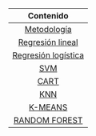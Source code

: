 <div align="center" markdown="1">

|        **Contenido**      |
|:----------------------:	|
| [Metodología][CDM]        |
| [Regresión lineal][LR]    |
| [Regresión logística][LGR]|
| [SVM][SVM]                |
| [CART][CART]              |
| [KNN][KNN]              |
| [K-MEANS][K-MEANS]              |
| [RANDOM FOREST][RNDFRST]              |

</div>

[CDM]: ./projects/crisp_dm.md
[LR]: ./projects/linear_regression.md
[LGR]: ./projects/logistic_regression/logistic_regression.html
[SVM]: ./projects/svm/svm.html
[CART]: ./projects/cart/cart.html
[KNN]: ./projects/knn/knn.html
[K-MEANS]: ./projects/kmeans/kmeans.html
[RNDFRST]: ./projects/randomforest/randomforest.html
